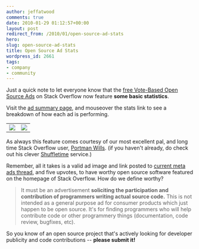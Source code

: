 ```yaml
---
author: jeffatwood
comments: true
date: 2010-01-29 01:12:57+00:00
layout: post
redirect_from: /2010/01/open-source-ad-stats
hero: 
slug: open-source-ad-stats
title: Open Source Ad Stats
wordpress_id: 2661
tags:
- company
- community
---
```



Just a quick note to let everyone know that the [free Vote-Based Open Source Ads](http://blog.stackoverflow.com/2009/12/free-vote-based-advertising-for-open-source-projects/) on Stack Overflow now feature **some basic statistics**.



Visit the [ad summary page](http://rads.stackoverflow.com/ossads/all), and mouseover the stats link to see a breakdown of how each ad is performing.



<table cellpadding="4" cellspacing="4" >
<tr >

<td >
<a href="http://rads.stackoverflow.com/ossads/all"><img src="https://i.stack.imgur.com/TvIza.png"></a>

</td>

<td >
<a href="http://rads.stackoverflow.com/ossads/all"><img src="https://i.stack.imgur.com/cEBj6.png"></a>

</td>
</table>



As always this feature comes courtesy of our most excellent pal, and long time Stack Overflow user, [Portman Wills](http://portmanwills.com/). (if you haven't already, do check out his clever [Shuffletime](http://shuffletime.com/c/codinghorror) service.)



Remember, all it takes is a valid ad image and link posted to [current meta ads thread](http://meta.stackoverflow.com/questions/tagged/open-source-advertising), and five upvotes, to have worthy open source software featured on the homepage of Stack Overflow. How do we define worthy?





<blockquote>
It must be an advertisement <strong>soliciting the participation and contribution of programmers writing actual source code.</strong> This is not intended as a general purpose ad for consumer products which just happen to be open source. It's for finding programmers who will help contribute code or other programmery things (documentation, code review, bugfixes, etc).
</blockquote>





So you know of an open source project that's actively looking for developer publicity and code contributions -- **please submit it!**

